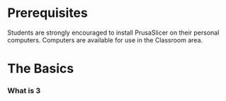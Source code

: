 # Prerequisites

Students are strongly encouraged to install PrusaSlicer on their personal computers. Computers are available for use in the Classroom area.

# The Basics
### What is 3